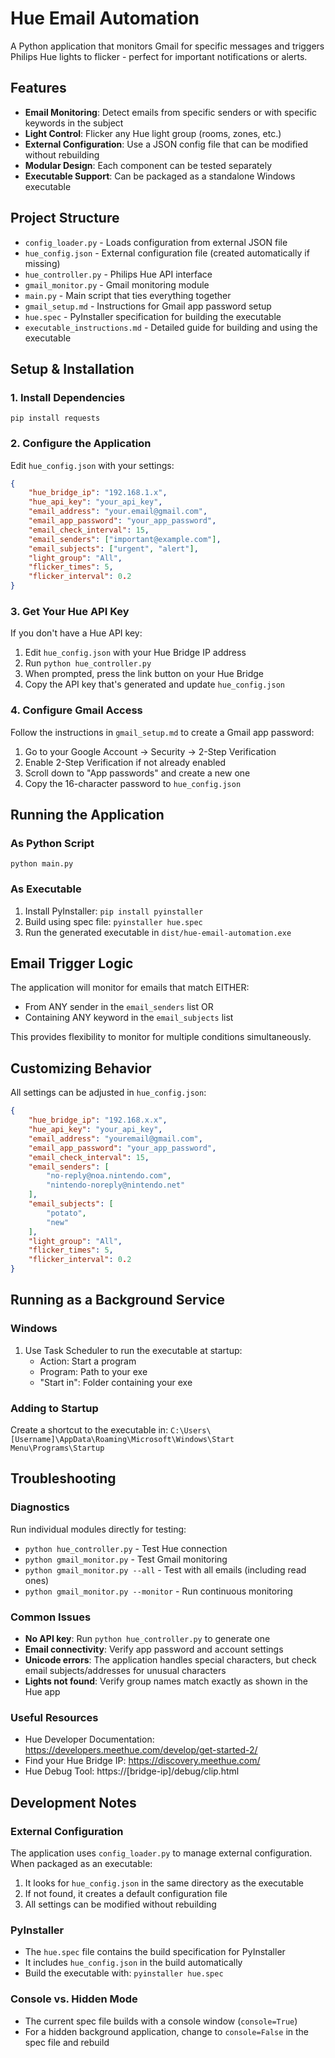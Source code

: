 # Hue Email Automation

A Python application that monitors Gmail for specific messages and triggers Philips Hue lights to flicker - perfect for important notifications or alerts.

## Features

- **Email Monitoring**: Detect emails from specific senders or with specific keywords in the subject
- **Light Control**: Flicker any Hue light group (rooms, zones, etc.)
- **External Configuration**: Use a JSON config file that can be modified without rebuilding
- **Modular Design**: Each component can be tested separately
- **Executable Support**: Can be packaged as a standalone Windows executable

## Project Structure

- `config_loader.py` - Loads configuration from external JSON file
- `hue_config.json` - External configuration file (created automatically if missing)
- `hue_controller.py` - Philips Hue API interface
- `gmail_monitor.py` - Gmail monitoring module
- `main.py` - Main script that ties everything together
- `gmail_setup.md` - Instructions for Gmail app password setup
- `hue.spec` - PyInstaller specification for building the executable
- `executable_instructions.md` - Detailed guide for building and using the executable

## Setup & Installation

### 1. Install Dependencies
```
pip install requests
```

### 2. Configure the Application
Edit `hue_config.json` with your settings:
```json
{
	"hue_bridge_ip": "192.168.1.x",
	"hue_api_key": "your_api_key",
	"email_address": "your.email@gmail.com",
	"email_app_password": "your_app_password",
	"email_check_interval": 15,
	"email_senders": ["important@example.com"],
	"email_subjects": ["urgent", "alert"],
	"light_group": "All",
	"flicker_times": 5,
	"flicker_interval": 0.2
}
```

### 3. Get Your Hue API Key
If you don't have a Hue API key:
1. Edit `hue_config.json` with your Hue Bridge IP address
2. Run `python hue_controller.py`
3. When prompted, press the link button on your Hue Bridge
4. Copy the API key that's generated and update `hue_config.json`

### 4. Configure Gmail Access
Follow the instructions in `gmail_setup.md` to create a Gmail app password:
1. Go to your Google Account → Security → 2-Step Verification
2. Enable 2-Step Verification if not already enabled
3. Scroll down to "App passwords" and create a new one
4. Copy the 16-character password to `hue_config.json`

## Running the Application

### As Python Script
```
python main.py
```

### As Executable
1. Install PyInstaller: `pip install pyinstaller`
2. Build using spec file: `pyinstaller hue.spec`
3. Run the generated executable in `dist/hue-email-automation.exe`

## Email Trigger Logic

The application will monitor for emails that match EITHER:
- From ANY sender in the `email_senders` list OR
- Containing ANY keyword in the `email_subjects` list

This provides flexibility to monitor for multiple conditions simultaneously.

## Customizing Behavior

All settings can be adjusted in `hue_config.json`:

```json
{
	"hue_bridge_ip": "192.168.x.x",
	"hue_api_key": "your_api_key",
	"email_address": "youremail@gmail.com",
	"email_app_password": "your_app_password",
	"email_check_interval": 15,
	"email_senders": [
		"no-reply@noa.nintendo.com", 
		"nintendo-noreply@nintendo.net"
	],
	"email_subjects": [
		"potato", 
		"new"
	],
	"light_group": "All",
	"flicker_times": 5,
	"flicker_interval": 0.2
}
```

## Running as a Background Service

### Windows
1. Use Task Scheduler to run the executable at startup:
   - Action: Start a program
   - Program: Path to your exe
   - "Start in": Folder containing your exe

### Adding to Startup
Create a shortcut to the executable in:
`C:\Users\[Username]\AppData\Roaming\Microsoft\Windows\Start Menu\Programs\Startup`

## Troubleshooting

### Diagnostics
Run individual modules directly for testing:
- `python hue_controller.py` - Test Hue connection
- `python gmail_monitor.py` - Test Gmail monitoring
- `python gmail_monitor.py --all` - Test with all emails (including read ones)
- `python gmail_monitor.py --monitor` - Run continuous monitoring

### Common Issues
- **No API key**: Run `python hue_controller.py` to generate one
- **Email connectivity**: Verify app password and account settings
- **Unicode errors**: The application handles special characters, but check email subjects/addresses for unusual characters
- **Lights not found**: Verify group names match exactly as shown in the Hue app

### Useful Resources
- Hue Developer Documentation: https://developers.meethue.com/develop/get-started-2/
- Find your Hue Bridge IP: https://discovery.meethue.com/
- Hue Debug Tool: https://[bridge-ip]/debug/clip.html

## Development Notes

### External Configuration
The application uses `config_loader.py` to manage external configuration. When packaged as an executable:
1. It looks for `hue_config.json` in the same directory as the executable
2. If not found, it creates a default configuration file
3. All settings can be modified without rebuilding

### PyInstaller
- The `hue.spec` file contains the build specification for PyInstaller
- It includes `hue_config.json` in the build automatically
- Build the executable with: `pyinstaller hue.spec`

### Console vs. Hidden Mode
- The current spec file builds with a console window (`console=True`)
- For a hidden background application, change to `console=False` in the spec file and rebuild

